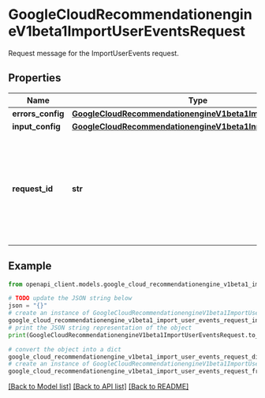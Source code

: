 # GoogleCloudRecommendationengineV1beta1ImportUserEventsRequest

Request message for the ImportUserEvents request.

## Properties

Name | Type | Description | Notes
------------ | ------------- | ------------- | -------------
**errors_config** | [**GoogleCloudRecommendationengineV1beta1ImportErrorsConfig**](GoogleCloudRecommendationengineV1beta1ImportErrorsConfig.md) |  | [optional] 
**input_config** | [**GoogleCloudRecommendationengineV1beta1InputConfig**](GoogleCloudRecommendationengineV1beta1InputConfig.md) |  | [optional] 
**request_id** | **str** | Optional. Unique identifier provided by client, within the ancestor dataset scope. Ensures idempotency for expensive long running operations. Server-generated if unspecified. Up to 128 characters long. This is returned as google.longrunning.Operation.name in the response. Note that this field must not be set if the desired input config is catalog_inline_source. | [optional] 

## Example

```python
from openapi_client.models.google_cloud_recommendationengine_v1beta1_import_user_events_request import GoogleCloudRecommendationengineV1beta1ImportUserEventsRequest

# TODO update the JSON string below
json = "{}"
# create an instance of GoogleCloudRecommendationengineV1beta1ImportUserEventsRequest from a JSON string
google_cloud_recommendationengine_v1beta1_import_user_events_request_instance = GoogleCloudRecommendationengineV1beta1ImportUserEventsRequest.from_json(json)
# print the JSON string representation of the object
print(GoogleCloudRecommendationengineV1beta1ImportUserEventsRequest.to_json())

# convert the object into a dict
google_cloud_recommendationengine_v1beta1_import_user_events_request_dict = google_cloud_recommendationengine_v1beta1_import_user_events_request_instance.to_dict()
# create an instance of GoogleCloudRecommendationengineV1beta1ImportUserEventsRequest from a dict
google_cloud_recommendationengine_v1beta1_import_user_events_request_from_dict = GoogleCloudRecommendationengineV1beta1ImportUserEventsRequest.from_dict(google_cloud_recommendationengine_v1beta1_import_user_events_request_dict)
```
[[Back to Model list]](../README.md#documentation-for-models) [[Back to API list]](../README.md#documentation-for-api-endpoints) [[Back to README]](../README.md)


